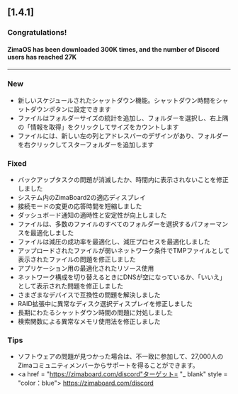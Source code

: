 ## [1.4.1]
### Congratulations! 
#### ZimaOS has been downloaded 300K times, and the number of Discord users has reached 27K
---
### New
- 新しいスケジュールされたシャットダウン機能。シャットダウン時間をシャットダウンボタンに設定できます
- ファイルはフォルダーサイズの統計を追加し、フォルダーを選択し、右上隅の「情報を取得」をクリックしてサイズをカウントします
- ファイルには、新しい左の列とアドレスバーのデザインがあり、フォルダーを右クリックしてスターフォルダーを追加します
### Fixed
- バックアップタスクの問題が消滅したか、時間内に表示されないことを修正しました
- システム内のZimaBoard2の適応ディスプレイ
- 接続モードの変更の応答時間を短縮しました
- ダッシュボード通知の適時性と安定性が向上しました
- ファイルは、多数のファイルのすべてのフォルダーを選択するパフォーマンスを最適化しました
- ファイルは減圧の成功率を最適化し、減圧プロセスを最適化しました
- アップロードされたファイルが弱いネットワーク条件でTMPファイルとして表示されたファイルの問題を修正しました
- アプリケーション用の最適化されたリソース使用
- ネットワーク構成を切り替えるときにDNSが空になっているか、「いいえ」として表示された問題を修正しました
- さまざまなデバイスで互換性の問題を解決しました
- RAID拡張中に異常なディスク選択ディスプレイを修正しました
- 長期にわたるシャットダウン時間の問題に対処しました
- 検索関数による異常なメモリ使用法を修正しました
### Tips
- ソフトウェアの問題が見つかった場合は、不一致に参加して、27,000人のZimaコミュニティメンバーからサポートを得ることができます。
- <a href = "https://zimaboard.com/discord"ターゲット= "_ blank" style = "color：blue"> https://zimaboard.com/discord </a>
